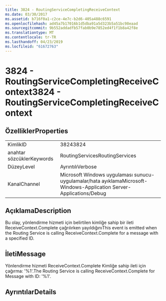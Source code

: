 ```yaml
---
title: 3824 - RoutingServiceCompletingReceiveContext
ms.date: 03/30/2017
ms.assetid: b716f0a1-c2ce-4e7c-b2d6-405a488c6591
ms.openlocfilehash: ad45a7b17016b1d5dba91a5d323b5a51bc98eaad
ms.sourcegitcommit: 9b552addadfb57fab0b9e7852ed4f1f1b8a42f8e
ms.translationtype: MT
ms.contentlocale: tr-TR
ms.lasthandoff: 04/23/2019
ms.locfileid: "61672763"
---
```

# <a name="3824---routingservicecompletingreceivecontext"></a><span data-ttu-id="76f7b-102">3824 - RoutingServiceCompletingReceiveContext</span><span class="sxs-lookup"><span data-stu-id="76f7b-102">3824 - RoutingServiceCompletingReceiveContext</span></span>
## <a name="properties"></a><span data-ttu-id="76f7b-103">Özellikler</span><span class="sxs-lookup"><span data-stu-id="76f7b-103">Properties</span></span>  
  
|||  
|-|-|  
|<span data-ttu-id="76f7b-104">Kimlik</span><span class="sxs-lookup"><span data-stu-id="76f7b-104">ID</span></span>|<span data-ttu-id="76f7b-105">3824</span><span class="sxs-lookup"><span data-stu-id="76f7b-105">3824</span></span>|  
|<span data-ttu-id="76f7b-106">anahtar sözcükler</span><span class="sxs-lookup"><span data-stu-id="76f7b-106">Keywords</span></span>|<span data-ttu-id="76f7b-107">RoutingServices</span><span class="sxs-lookup"><span data-stu-id="76f7b-107">RoutingServices</span></span>|  
|<span data-ttu-id="76f7b-108">Düzey</span><span class="sxs-lookup"><span data-stu-id="76f7b-108">Level</span></span>|<span data-ttu-id="76f7b-109">Ayrıntılı</span><span class="sxs-lookup"><span data-stu-id="76f7b-109">Verbose</span></span>|  
|<span data-ttu-id="76f7b-110">Kanal</span><span class="sxs-lookup"><span data-stu-id="76f7b-110">Channel</span></span>|<span data-ttu-id="76f7b-111">Microsoft Windows uygulaması sunucu-uygulamalar/hata ayıklama</span><span class="sxs-lookup"><span data-stu-id="76f7b-111">Microsoft-Windows-Application Server-Applications/Debug</span></span>|  
  
## <a name="description"></a><span data-ttu-id="76f7b-112">Açıklama</span><span class="sxs-lookup"><span data-stu-id="76f7b-112">Description</span></span>  
 <span data-ttu-id="76f7b-113">Bu olay, yönlendirme hizmeti için belirtilen kimliğe sahip bir ileti ReceiveContext.Complete çağrılırken yayıldığını</span><span class="sxs-lookup"><span data-stu-id="76f7b-113">This event is emitted when the Routing Service is calling ReceiveContext.Complete for a message with a specified ID.</span></span>  
  
## <a name="message"></a><span data-ttu-id="76f7b-114">İleti</span><span class="sxs-lookup"><span data-stu-id="76f7b-114">Message</span></span>  
 <span data-ttu-id="76f7b-115">Yönlendirme hizmeti ReceiveContext.Complete Kimliğe sahip ileti için çağırma: '%1'.</span><span class="sxs-lookup"><span data-stu-id="76f7b-115">The Routing Service is calling ReceiveContext.Complete for Message with ID: '%1'.</span></span>  
  
## <a name="details"></a><span data-ttu-id="76f7b-116">Ayrıntılar</span><span class="sxs-lookup"><span data-stu-id="76f7b-116">Details</span></span>
